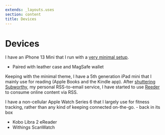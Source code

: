 ```yaml
---
extends: _layouts.uses
section: content
title: Devices
---
```

# Devices

I have an iPhone 13 Mini that I run with a [very minimal setup](/going-light-with-my-phone).
- Paired with leather case and MagSafe wallet

Keeping with the minimal theme, I have a 5th generation iPad mini that I mainly use for reading (Apple Books and the Kindle app). After [shuttering Subworthy](/calling-time-on-subworthy/), my personal RSS-to-email service, I have started to use [Reeder](https://reederapp.com) to consume online content via RSS.

I have a non-cellular Apple Watch Series 6 that I largely use for fitness tracking, rather than any kind of keeping connected on-the-go. - back in its box

- Kobo Libra 2 eReader
- Withings ScanWatch
